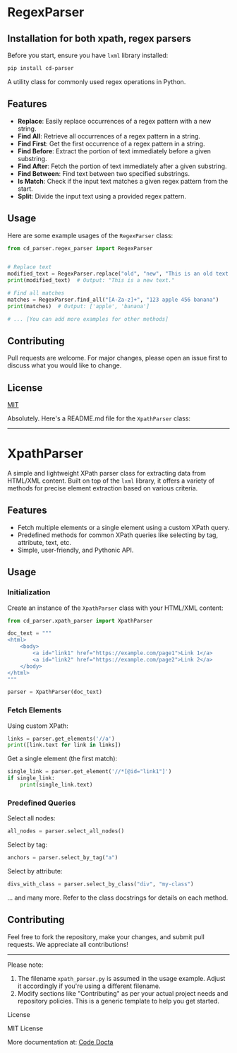 
# RegexParser

## Installation for both xpath, regex parsers

Before you start, ensure you have `lxml` library installed:
```bash
pip install cd-parser
```


A utility class for commonly used regex operations in Python.

## Features

- **Replace**: Easily replace occurrences of a regex pattern with a new string.
- **Find All**: Retrieve all occurrences of a regex pattern in a string.
- **Find First**: Get the first occurrence of a regex pattern in a string.
- **Find Before**: Extract the portion of text immediately before a given substring.
- **Find After**: Fetch the portion of text immediately after a given substring.
- **Find Between**: Find text between two specified substrings.
- **Is Match**: Check if the input text matches a given regex pattern from the start.
- **Split**: Divide the input text using a provided regex pattern.

## Usage

Here are some example usages of the `RegexParser` class:

```python
from cd_parser.regex_parser import RegexParser


# Replace text
modified_text = RegexParser.replace("old", "new", "This is an old text.")
print(modified_text)  # Output: "This is a new text."

# Find all matches
matches = RegexParser.find_all("[A-Za-z]+", "123 apple 456 banana")
print(matches)  # Output: ['apple', 'banana']

# ... [You can add more examples for other methods]
```


## Contributing

Pull requests are welcome. For major changes, please open an issue first to discuss what you would like to change.

## License

[MIT](https://choosealicense.com/licenses/mit/)


Absolutely. Here's a README.md file for the `XpathParser` class:

---

# XpathParser

A simple and lightweight XPath parser class for extracting data from HTML/XML content. Built on top of the `lxml` library, it offers a variety of methods for precise element extraction based on various criteria.

## Features
- Fetch multiple elements or a single element using a custom XPath query.
- Predefined methods for common XPath queries like selecting by tag, attribute, text, etc.
- Simple, user-friendly, and Pythonic API.



## Usage

### Initialization
Create an instance of the `XpathParser` class with your HTML/XML content:

```python
from cd_parser.xpath_parser import XpathParser

doc_text = """
<html>
    <body>
        <a id="link1" href="https://example.com/page1">Link 1</a>
        <a id="link2" href="https://example.com/page2">Link 2</a>
    </body>
</html>
"""

parser = XpathParser(doc_text)
```

### Fetch Elements

Using custom XPath:
```python
links = parser.get_elements('//a')
print([link.text for link in links])
```

Get a single element (the first match):
```python
single_link = parser.get_element('//*[@id="link1"]')
if single_link:
    print(single_link.text)
```

### Predefined Queries

Select all nodes:
```python
all_nodes = parser.select_all_nodes()
```

Select by tag:
```python
anchors = parser.select_by_tag("a")
```

Select by attribute:
```python
divs_with_class = parser.select_by_class("div", "my-class")
```

... and many more. Refer to the class docstrings for details on each method.

## Contributing
Feel free to fork the repository, make your changes, and submit pull requests. We appreciate all contributions!

---

Please note:
1. The filename `xpath_parser.py` is assumed in the usage example. Adjust it accordingly if you're using a different filename.
2. Modify sections like "Contributing" as per your actual project needs and repository policies. This is a generic template to help you get started.


License

MIT License

More documentation at:
[Code Docta](https://codedocta.com "Code Docta")

